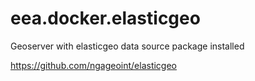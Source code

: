 # eea.docker.elasticgeo

Geoserver with elasticgeo data source package installed

https://github.com/ngageoint/elasticgeo
